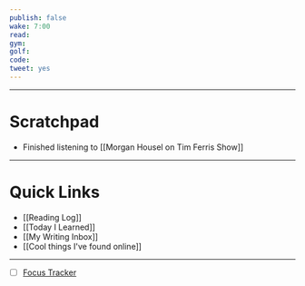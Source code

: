 ```yaml
---
publish: false
wake: 7:00
read: 
gym:
golf: 
code:
tweet: yes
---
```

***
# Scratchpad
- Finished listening to [[Morgan Housel on Tim Ferris Show]]



---
# Quick Links
- [[Reading Log]]
- [[Today I Learned]]
- [[My Writing Inbox]]
- [[Cool things I've found online]]

***
- [ ] [Focus Tracker](https://docs.google.com/spreadsheets/d/18ZL9CSRxE2z7pTKcaPGe3749GMO9Ov2UjVsRMQqShBk/edit#gid=696776801)